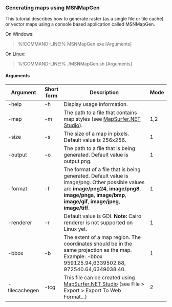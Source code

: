 ### Generating maps using MSNMapGen ###

This tutorial describes how to generate raster (as a single file or tile cache) or vector maps using a console based application called MSNMapGen.

On Windows: 

>%!COMMAND-LINE!% MSNMapGen.exe [Arguments]

On Linux:

>%!COMMAND-LINE!% ./MSNMapGen.sh [Arguments]


#### Arguments ####

Argument      | Short form   | Description  | Mode 
------------- | ------------ | ------------ | ----
-help         | -h           | Display usage information. | 
-map          | -m           | The path to a file that contains map styles (see [MapSurfer.NET Studio](/usermanual/tools/MSNStudio)). |  1,2
-size         | -s           | The size of a map in pixels. Default value is 256x256. | 1
-output       | -o           | The path to a file that is being generated. Default value is output.png. | 1
-format       | -f           | The format of a file that is being generated. Default value is image/png. Other possible values are **image/png24**, **image/png8**, **image/pnga**, **image/bmp**, **image/gif**, **image/jpeg**, **image/tiff**. | 1
-renderer     | -r           | Default value is GDI. **Note:** Cairo renderer is not supported on Linux yet. | 1
-bbox         | -b           | The extent of a map region. The coordinates should be in the same projection as the map. Example: -bbox 959125.94,6339502.88, 972540.64,6349038.40. | 1
-tilecachegen | -tcg         | This file can be created using [MapSurfer.NET Studio](/usermanual/tools/MSNStudio) (see File > Export > Export To Web Format...) | 2
